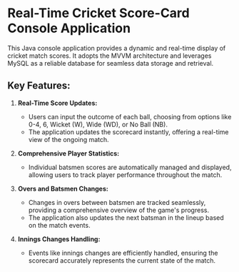 # Real-Time Cricket Score-Card Console Application

This Java console application provides a dynamic and real-time display of cricket match scores. It adopts the MVVM architecture and leverages MySQL as a reliable database for seamless data storage and retrieval.

## Key Features:

1. **Real-Time Score Updates:**
   - Users can input the outcome of each ball, choosing from options like 0-4, 6, Wicket (W), Wide (WD), or No Ball (NB).
   - The application updates the scorecard instantly, offering a real-time view of the ongoing match.

2. **Comprehensive Player Statistics:**
   - Individual batsmen scores are automatically managed and displayed, allowing users to track player performance throughout the match.

3. **Overs and Batsmen Changes:**
   - Changes in overs between batsmen are tracked seamlessly, providing a comprehensive overview of the game's progress.
   - The application also updates the next batsman in the lineup based on the match events.

4. **Innings Changes Handling:**
   - Events like innings changes are efficiently handled, ensuring the scorecard accurately represents the current state of the match.
